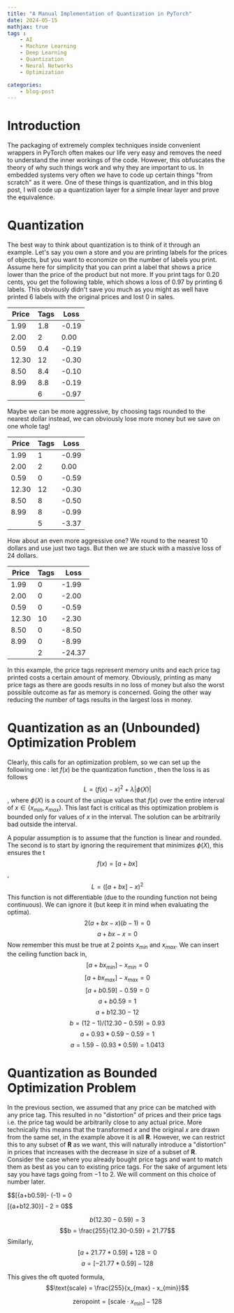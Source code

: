 ```yaml
---
title: "A Manual Implementation of Quantization in PyTorch"
date: 2024-05-15
mathjax: true
tags : 
    - AI
    - Machine Learning
    - Deep Learning
    - Quantization
    - Neural Networks
    - Optimization

categories:
    - blog-post
---
```


# Introduction

The packaging of extremely complex techniques inside convenient wrappers
in PyTorch often makes our life very easy and removes the need to
understand the inner workings of the code. However, this obfuscates the
theory of why such things work and why they are important to us. In
embedded systems very often we have to code up certain things \"from
scratch\" as it were. One of these things is quantization, and in this
blog post, I will code up a quantization layer for a simple linear layer
and prove the equivalence.

# Quantization

The best way to think about quantization is to think of it through an
example. Let's say you own a store and you are printing labels for the
prices of objects, but you want to economize on the number of labels you
print. Assume here for simplicity that you can print a label that shows
a price lower than the price of the product but not more. If you print
tags for 0.20 cents, you get the following table, which shows a loss of
0.97 by printing 6 labels. This obviously didn't save you much as you
might as well have printed $6$ labels with the original prices and lost
$0$ in sales.

| Price | Tags | Loss  |
|-------|------|-------|
| 1.99  | 1.8  | -0.19 |
| 2.00  | 2    | 0.00  |
| 0.59  | 0.4  | -0.19 |
| 12.30 | 12   | -0.30 |
| 8.50  | 8.4  | -0.10 |
| 8.99  | 8.8  | -0.19 |
|       | 6    | -0.97 |


Maybe we can be more aggressive, by choosing tags rounded to the nearest dollar instead,
we can obviously lose more money but we save on one whole tag!

| Price | Tags | Loss  |
|-------|------|-------|
| 1.99  | 1    | -0.99 |
| 2.00  | 2    | 0.00  |
| 0.59  | 0    | -0.59 |
| 12.30 | 12   | -0.30 |
| 8.50  | 8    | -0.50 |
| 8.99  | 8    | -0.99 |
|       | 5    | -3.37 |


How about an even more aggressive one? We round to the nearest $10$ dollars
and use just two tags. But then we are stuck with a massive loss of
$24$ dollars. 

| Price | Tags | Loss   |
|-------|------|--------|
| 1.99  | 0    | -1.99  |
| 2.00  | 0    | -2.00  |
| 0.59  | 0    | -0.59  |
| 12.30 | 10   | -2.30  |
| 8.50  | 0    | -8.50  |
| 8.99  | 0    | -8.99  |
|       | 2    | -24.37 |


In this example, the price tags represent memory units and each price
tag printed costs a certain amount of memory. Obviously, printing as
many price tags as there are goods results in no loss of money but also
the worst possible outcome as far as memory is concerned. Going the
other way reducing the number of tags results in the largest loss in
money.

# Quantization as an (Unbounded) Optimization Problem

Clearly, this calls for an optimization problem, so we can set up the
following one : let $f(x)$ be the quantization function , then the loss
is as follows $$L = (f(x) - x)^2 + \lambda |\phi (X)|$$, where $\phi(X)$
is a count of the unique values that $f(x)$ over the entire interval of
$x\in \{x_{min}, x_{max}\}$. This last fact is critical as this
optimization problem is bounded only for values of $x$ in the interval.
The solution can be arbitrarily bad outside the interval.

A popular assumption is to assume that the function is linear and
rounded. The second is to start by ignoring the requirement that
minimizes $\phi(X)$, this ensures the t $$f(x) = [a + bx]$$,
$$L = ([a+bx] - x)^2$$ This function is not differentiable (due to
the rounding function not being continuous). We can ignore it (but keep
it in mind when evaluating the optima). $$2(a+bx-x)(b-1) = 0$$
$$a+ bx - x = 0$$ Now remember this must be true at $2$ points $x_{min}$
and $x_{max}$. We can insert the ceiling function back in,
$$[a+bx_{min}] - x_{min} = 0$$ 
$$[a+bx_{max}] - x_{max} = 0$$
$$[a+b0.59] - 0.59 = 0$$ 
$$a+b0.59  = 1$$ 
$$a+b12.30 - 12$$
$$b = (12-1)/(12.30-0.59) = 0.93$$ 
$$a + 0.93 * 0.59 - 0.59 = 1$$
$$a = 1.59 - (0.93*0.59) = 1.0413$$

# Quantization as Bounded Optimization Problem

In the previous section, we assumed that any price can be matched with
any price tag. This resulted in no \"distortion\" of prices and their
price tags i.e. the price tag would be arbitrarily close to any actual
price. More technically this means that the transformed $x$ and the
original $x$ are drawn from the same set, in the example above it is all
$\mathbf{R}$. However, we can restrict this to any subset of
$\mathbf{R}$ as we want, this will naturally introduce a "distortion" in
prices that increases with the decrease in size of a subset of
$\mathbf{R}$.\
Consider the case where you already bought price tags and want to match
them as best as you can to existing price tags. For the sake of argument
lets say you have tags going from $-1$ to $2$. We will comment on this
choice of number later.

$$[{a+b0.59]- (-1) = 0$$ $$[{a+b12.30}] - 2 = 0$$

$$b(12.30-0.59) = 3$$ $$b = \frac{255}{12.30-0.59} = 21.77$$ Similarly,
$$[{a + 21.77*0.59}] + 128 = 0$$ $$a = [-21.77*0.59] -128$$

This gives the oft quoted formula,
$$\text{scale} = \frac{255}{x_{max} - x_{min}}$$

$$\text{zeropoint} = [\text{scale}\cdot x_{min}] -128$$
 
